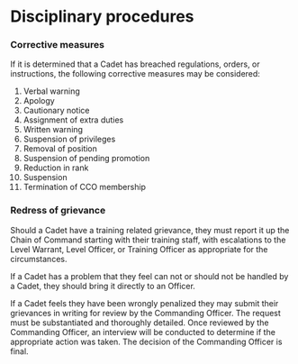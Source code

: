 # Disciplinary procedures

### Corrective measures

If it is determined that a Cadet has breached regulations, orders, or instructions, the following corrective measures may be considered:

1. Verbal warning
2. Apology
3. Cautionary notice
4. Assignment of extra duties
5. Written warning
6. Suspension of privileges
7. Removal of position
8. Suspension of pending promotion
9. Reduction in rank
10. Suspension
11. Termination of CCO membership

### Redress of grievance

Should a Cadet have a training related grievance, they must report it up the Chain of Command starting with their training staff, with escalations to the Level Warrant, Level Officer, or Training Officer as appropriate for the circumstances.

If a Cadet has a problem that they feel can not or should not be handled by a Cadet, they should bring it directly to an Officer.

If a Cadet feels they have been wrongly penalized they may submit their grievances in writing for review by the Commanding Officer. The request must be substantiated and thoroughly detailed. Once reviewed by the Commanding Officer, an interview will be conducted to determine if the appropriate action was taken. The decision of the Commanding Officer is final.

